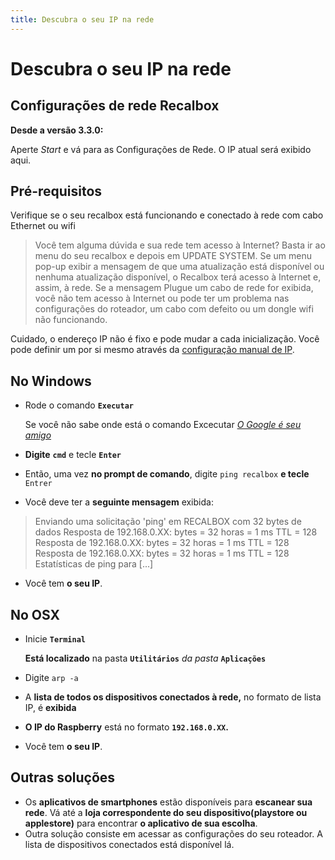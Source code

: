 ```yaml
---
title: Descubra o seu IP na rede
---
```


# Descubra o seu IP na rede

## Configurações de rede Recalbox​ <a id="configuracoes-de-rede-recalbox"></a>

**Desde a versão 3.3.0:**

Aperte _Start_ e vá para as Configurações de Rede. O IP atual será exibido aqui.​

## Pré-requisitos​ <a id="pre-requisitos"></a>

Verifique se o seu recalbox está funcionando e conectado à rede com cabo Ethernet ou wifi

> Você tem alguma dúvida e sua rede tem acesso à Internet? Basta ir ao menu do seu recalbox e depois em UPDATE SYSTEM. Se um menu pop-up exibir a mensagem de que uma atualização está disponível ou nenhuma atualização disponível, o Recalbox terá acesso à Internet e, assim, à rede. Se a mensagem Plugue um cabo de rede for exibida, você não tem acesso à Internet ou pode ter um problema nas configurações do roteador, um cabo com defeito ou um dongle wifi não funcionando.

Cuidado, o endereço IP não é fixo e pode mudar a cada inicialização. Você pode definir um por si mesmo através da [configuração manual de IP](configuracao-manual-de-ip.md).

## No Windows​ <a id="no-windows"></a>

* Rode o comando **`Executar`**

  Se você não sabe onde está o comando Excecutar [_O Google é seu amigo_](https://answers.microsoft.com/pt-br/windows/forum/all/140-comandos-pelo-executar-do-windows/7d5062d6-9b2d-4766-bd78-0e31460fc0a6)_​_

* **Digite** **`cmd`** e tecle **`Enter`**
* Então, uma vez **no prompt de comando**, digite `ping recalbox` **e tecle** `Entrer`
* Você deve ter a **seguinte mensagem** exibida:

> Enviando uma solicitação 'ping' em RECALBOX com 32 bytes de dados Resposta de 192.168.0.XX: bytes = 32 horas = 1 ms TTL = 128 Resposta de 192.168.0.XX: bytes = 32 horas = 1 ms TTL = 128 Resposta de 192.168.0.XX: bytes = 32 horas = 1 ms TTL = 128 Estatísticas de ping para \[...\]

* Você tem **o seu IP**.

## No OSX​ <a id="no-osx"></a>

* Inicie **`Terminal`**

  **Está localizado** na pasta **`Utilitários`** _da pasta_ **`Aplicações`**

* Digite `arp -a`
* A **lista de todos os dispositivos conectados à rede,** no formato de lista IP, é **exibida**
* **O IP do Raspberry** está no formato **`192.168.0.XX`.**
* Você tem **o seu IP**.

## Outras soluções​ <a id="outras-solucoes"></a>

* Os **aplicativos de smartphones** estão disponíveis para **escanear sua rede**. Vá até a **loja correspondente do seu dispositivo\(playstore ou applestore\)** para encontrar **o aplicativo de sua escolha**.
* Outra solução consiste em acessar as configurações do seu roteador. A lista de dispositivos conectados está disponível lá.

